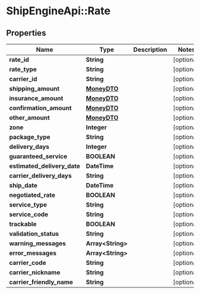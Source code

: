 # ShipEngineApi::Rate

## Properties
Name | Type | Description | Notes
------------ | ------------- | ------------- | -------------
**rate_id** | **String** |  | [optional] 
**rate_type** | **String** |  | [optional] 
**carrier_id** | **String** |  | [optional] 
**shipping_amount** | [**MoneyDTO**](MoneyDTO.md) |  | [optional] 
**insurance_amount** | [**MoneyDTO**](MoneyDTO.md) |  | [optional] 
**confirmation_amount** | [**MoneyDTO**](MoneyDTO.md) |  | [optional] 
**other_amount** | [**MoneyDTO**](MoneyDTO.md) |  | [optional] 
**zone** | **Integer** |  | [optional] 
**package_type** | **String** |  | [optional] 
**delivery_days** | **Integer** |  | [optional] 
**guaranteed_service** | **BOOLEAN** |  | [optional] 
**estimated_delivery_date** | **DateTime** |  | [optional] 
**carrier_delivery_days** | **String** |  | [optional] 
**ship_date** | **DateTime** |  | [optional] 
**negotiated_rate** | **BOOLEAN** |  | [optional] 
**service_type** | **String** |  | [optional] 
**service_code** | **String** |  | [optional] 
**trackable** | **BOOLEAN** |  | [optional] 
**validation_status** | **String** |  | [optional] 
**warning_messages** | **Array&lt;String&gt;** |  | [optional] 
**error_messages** | **Array&lt;String&gt;** |  | [optional] 
**carrier_code** | **String** |  | [optional] 
**carrier_nickname** | **String** |  | [optional] 
**carrier_friendly_name** | **String** |  | [optional] 


